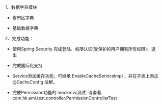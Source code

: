 1、数据字典模块

- 省市区字典

- 基础数据字典

2、完成功能：

- 使用Spring Security 完成登陆、权限认证(受保护的用户拥有所有权限)、退出

- 完成国际化支持

- Service添加缓存功能，可继承 EnableCacheServiceImpl ，并在子类上添加 @CacheConfig 注解。

- 完成Permission功能的 mockmvc测试. 请查看: com.hk.emi.test.controller.PermissionControllerTest